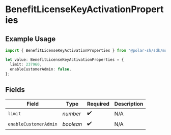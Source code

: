 # BenefitLicenseKeyActivationProperties

## Example Usage

```typescript
import { BenefitLicenseKeyActivationProperties } from "@polar-sh/sdk/models/components/benefitlicensekeyactivationproperties.js";

let value: BenefitLicenseKeyActivationProperties = {
  limit: 237960,
  enableCustomerAdmin: false,
};
```

## Fields

| Field                 | Type                  | Required              | Description           |
| --------------------- | --------------------- | --------------------- | --------------------- |
| `limit`               | *number*              | :heavy_check_mark:    | N/A                   |
| `enableCustomerAdmin` | *boolean*             | :heavy_check_mark:    | N/A                   |